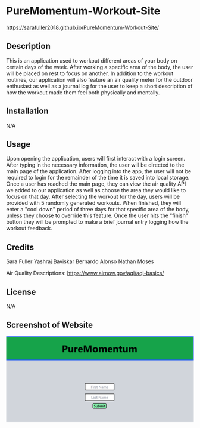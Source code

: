 # PureMomentum-Workout-Site

https://sarafuller2018.github.io/PureMomentum-Workout-Site/

## Description

This is an application used to workout different areas of your body on certain days of the week. After working a specific area of the body, the user will be placed on rest to focus on another. In addition to the workout routines, our application will also feature an air quality meter for the outdoor enthusiast as well as a journal log for the user to keep a short description of how the workout made them feel both physically and mentally.

## Installation
N/A

## Usage
Upon opening the application, users will first interact with a login screen. After typing in the necessary information, the user will be directed to the main page of the application. After logging into the app, the user will not be required to login for the remainder of the time it is saved into local storage. Once a user has reached the main page, they can view the air quality API we added to our application as well as choose the area they would like to focus on that day. After selecting the workout for the day, users will be provided with 5 randomly generated workouts. When finished, they will enter a "cool down" period of three days for that specific area of the body, unless they choose to override this feature. Once the user hits the "finish" button they will be prompted to make a brief journal entry logging how the workout feedback.

## Credits
Sara Fuller
Yashraj Baviskar
Bernardo Alonso
Nathan Moses

Air Quality Descriptions: https://www.airnow.gov/aqi/aqi-basics/ 

## License
N/A

## Screenshot of Website
![Alt text](./Assets/images/Screenshot%202024-01-09%20204946.png)